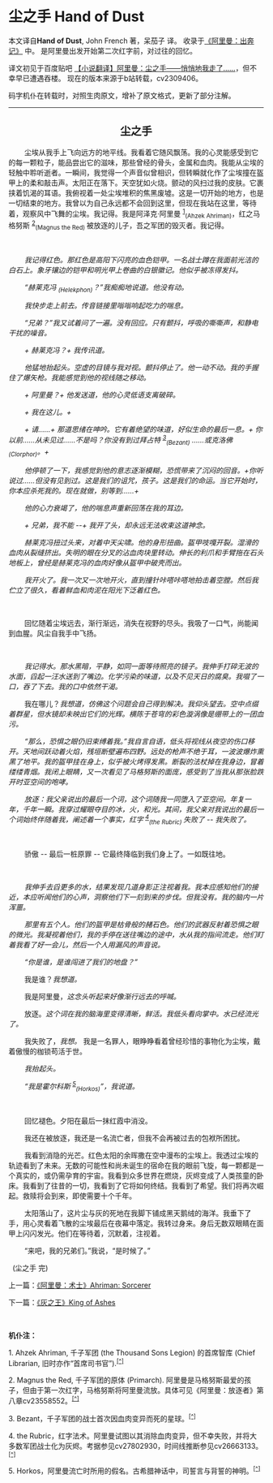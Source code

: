 # 尘之手 Hand of Dust

本文译自**Hand of Dust**, John French 著，呆茄子 译。
收录于[《阿里曼：出奔记》](../AhrimanExodusIndex.md) 中。
是阿里曼出发开始第二次红字前，对过往的回忆。

译文初见于百度贴吧 [【小说翻译】阿里曼：尘之手——悄悄地我走了……](http://tieba.baidu.com/p/3079138833)，但不幸早已遭遇吞楼。
现在的版本来源于b站转载，cv2309406。

码字机仆在转载时，对照生肉原文，增补了原文格式，更新了部分注解。

---

<div align="center">
<h2>尘之手</h2>
</div>

        尘埃从我手上飞向远方的地平线。我看着它随风飘荡。我的心灵能感受到它的每一颗粒子，能品尝出它的滋味，那些曾经的骨头，金属和血肉。我能从尘埃的轻触中聆听逝者。一瞬间，我觉得一个声音似曾相识，但转瞬就化作了尘埃撞在盔甲上的柔和敲击声。太阳正在落下。天空犹如火烧。颤动的风扫过我的皮肤。它裹挟着饥渴的耳语。我俯视着一处尘埃堆积的焦黑废墟。这是一切开始的地方，也是一切结束的地方。我曾以为自己永远都不会回到这里，但现在我站在这里，等待着，观察风中飞舞的尘埃。我记得。我是阿泽克·阿里曼 <sup>[1](#HandOfDust-1)</sup><a name="HandOfDust-1a"></a><sub>(Ahzek Ahriman)</sub>，红之马格努斯 <sup>[2](#HandOfDust-2)</sup><a name="HandOfDust-2a"></a><sub>(Magnus the Red) </sub>被放逐的儿子，吾之军团的毁灭者。我记得。

 

        *我记得红色。那红色是高阳下闪亮的血色铠甲。一名战士蹲在我面前光洁的白石上。象牙镶边的铠甲和明光甲上卷曲的白银徽记。他似乎被冻得发抖。*

        *“赫莱克冯 <sub>(Helekphon)</sub>？”我痴痴地说道。他没有动。*

        *我快步走上前去。传音链接里嗡嗡响起吃力的喘息。*

        *“兄弟？”我又试着问了一遍。没有回应。只有颤抖，呼吸的嘶嘶声，和静电干扰的噪音。*

        *\+ 赫莱克冯？+ 我传讯道。*

        *他猛地抬起头。空虚的目镜与我对视。颤抖停止了。他一动不动。我的手握住了爆矢枪。我能感觉到他的视线随之移动。*

        *+ 阿里曼？+ 他发送道，他的心灵低语支离破碎。*

        *+ 我在这儿。+*

        *+ 请……+ 那道思绪在呻吟。它有着绝望的味道，好似生命的最后一息。+ 你以前……从未见过……不是吗？你没有到过拜占特 <sup>[3](#HandOfDust-3)</sup><a name="HandOfDust-3a"></a><sub>(Bezant)</sub> ……或克洛佛 <sub>(Clorphor)</sub>。+*

        *他停顿了一下，我感觉到他的意志逐渐模糊，恐慌带来了沉闷的回音。+你听说过……但没有见到过。这是我们的诅咒，孩子。这是我们的命运。当它开始时，你本应杀死我的。现在就做，别等到……+*

        *他的心力衰竭了，他的喘息声重新回荡在我的耳边。*

        *+ 兄弟，我不能 --+ 我开了头，却永远无法收束这道神念。*

        *赫莱克冯扭过头来，对着中天尖啸。他的身形扭曲。盔甲吱嘎开裂。湿滑的血肉从裂缝挤出。失明的眼在分叉的沾血肉块里转动。伸长的利爪和手臂拖在石头地板上，曾经是赫莱克冯的血肉好像从盔甲中破壳而出。*

        *我开火了。我一次又一次地开火，直到撞针咔嗒咔嗒地拍击着空膛。然后我伫立了很久，看着鲜血和肉泥在阳光下泛着红色。*

 

        回忆随着尘埃远去，渐行渐远，消失在视野的尽头。我吸了一口气，尚能闻到血腥。风尘自我手中飞扬。

 

        *我记得水。那水黑暗，平静，如同一面等待照亮的镜子。我伸手打碎无波的水面，舀起一汪水送到了嘴边。化学污染的味道，以及不见天日的腐臭。我啜了一口，吞了下去。我的口中依然干渴。*

        我在哪儿？*我想道，仿佛这个问题会自己得到解决。我仰头望去。空中点缀着群星，但水镜却未映出它们的光辉。横陈于苍穹的彩色漩涡像是绷带上的一团血污。*

        *“那么，恐惧之眼仍旧束缚着我。”我自言自语，低头将视线从夜空的伤口移开。天地间跃动着火焰，残垣断壁遍布四野。远处的枪声不绝于耳，一波波爆炸熏黑了地平。我的盔甲挂在身上，似乎被火烤得发黑。断裂的法杖掉在我身边，冒着缕缕青烟。我闭上眼睛，又一次看见了马格努斯的面庞，感受到了当我从那张脸跌开时亚空间的咆哮。*

        *放逐：我父亲说出的最后一个词，这个词随我一同堕入了亚空间。年复一年，千年一瞬。我穿过耀眼夺目的冰，火，和光。其间，我父亲对我说出的最后一个词始终伴随着我，阐述着一个事实，红字 <sup>[4](#HandOfDust-4)</sup><a name="HandOfDust-4a"></a><sub>(the Rubric) </sub>失败了 -- 我失败了。*

 

        骄傲 -- 最后一桩原罪 -- 它最终降临到我们身上了。一如既往地。

 

        *我伸手去舀更多的水，结果发现几道身影正注视着我。我本应感知他们的接近，本应听闻他们的心声，洞察他们下一刻到来的步伐。但我没有。我的脑内一片浑噩。*

        *那里有五个人。他们的盔甲是枯骨般的赭石色。他们的武器反射着恐惧之眼的微光。我凝视着他们，我的手停在送往嘴边的途中，水从我的指间流走。他们盯着我看了好一会儿，然后一个人用漏风的声音说。*

        *“你是谁，是谁闯进了我们的地盘？”*

        我是谁？*我想道。*

        我是阿里曼，*这念头听起来好像渐行远去的呼喊。*

        放逐。*这个词在我的脑海里变得清晰，鲜活。我低头看向掌中。水已经流光了。*

        我失败了，*我想。* 我是一名罪人，眼睁睁看着曾经珍惜的事物化为尘埃，戴着傲慢的枷锁苟活于世。

        *我抬起头。*

        *“我是霍尔科斯 <sup>[5](#HandOfDust-5)</sup><a name="HandOfDust-5a"></a><sub>(Horkos)</sub>”，我说道。*

 

        回忆褪色。夕阳在最后一抹红霞中消没。

        我还在被放逐，我还是一名流亡者，但我不会再被过去的包袱所困扰。

        我看到消隐的光芒。红色太阳的余晖撒在空中漫布的尘埃上。我透过尘埃的轨迹看到了未来。无数的可能性和尚未诞生的宿命在我的眼前飞旋，每一颗都是一个真实的，或仍需孕育的宇宙。我看到众多世界在燃烧，灰烬变成了人类孩童的卧床。我看到了往昔的一切，我看到了它将如何终结。我看到了希望。我们将再次崛起。救赎将会到来，即使需要十个千年。

        太阳落山了，这片尘与灰的死地在我脚下铺成黑天鹅绒的海洋。我垂下了手，用心灵看着飞散的尘埃最后在夜幕中落定。我转过身来。身后无数双眼睛在面甲上闪闪发光。他们在等待着，沉默着，注视着。

        “来吧，我的兄弟们。”我说，“是时候了。”

 
(尘之手 完)

上一篇：[《阿里曼：术士》Ahriman: Sorcerer](../AhrimanSorcerer/AhrimanSorcererIndex.md)

下一篇：[《灰之王》King of Ashes](KingOfAshes.md)

 

**机仆注：**

<a name="HandOfDust-1"></a>1. Ahzek Ahriman, 千子军团 (the Thousand Sons Legion) 的首席智库 (Chief Librarian, 旧时亦作“首席司书官”).<sup>[\[^\]](#HandOfDust-1a)</sup>
        
<a name="HandOfDust-2"></a>2. Magnus the Red, 千子军团的原体 (Primarch). 阿里曼是马格努斯最爱的孩子，但由于第一次红字，马格努斯将阿里曼流放。具体可见《阿里曼：放逐者》第八章cv23558552。<sup>[\[^\]](#HandOfDust-2a)</sup>

<a name="HandOfDust-3"></a>3. Bezant，千子军团的战士首次因血肉变异而死的星球。<sup>[\[^\]](#HandOfDust-3a)</sup>

<a name="HandOfDust-4"></a>4. the Rubric，红字法术。阿里曼试图以其消除血肉变异，但不幸失败，并将大多数军团战士化为灰烬。考据参见cv27802930，时间线推断参见cv26663133。<sup>[\[^\]](#HandOfDust-4a)</sup>

<a name="HandOfDust-5"></a>5. Horkos，阿里曼流亡时所用的假名。古希腊神话中，司誓言与背誓的神明。<sup>[\[^\]](#HandOfDust-5a)</sup>


